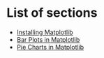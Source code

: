 # List of sections

- [Installing Matplotlib](matplotlib-installation.md)
- [Bar Plots in Matplotlib](matplotlib-bar-plots.md)
- [Pie Charts in Matplotlib](matplotlib-pie-charts.md)

